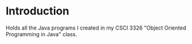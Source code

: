 # Introduction
Holds all the Java programs I created in my CSCI 3326 "Object Oriented Programming in Java" class.

